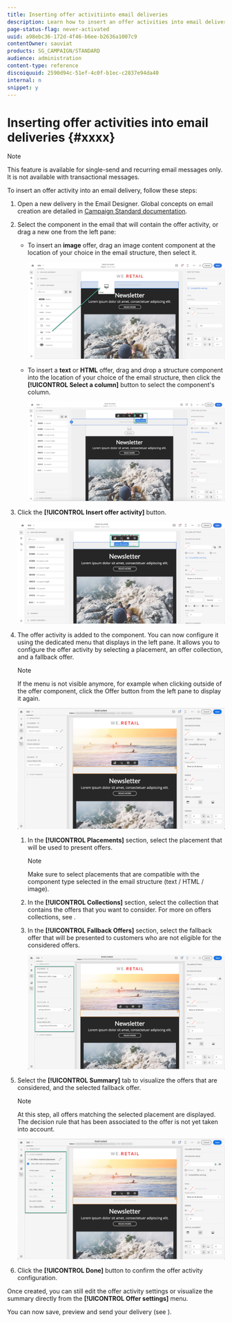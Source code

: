 ```yaml
---
title: Inserting offer activitiinto email deliveries
description: Learn how to insert an offer activities into email deliveries.
page-status-flag: never-activated
uuid: a98ebc36-172d-4f46-b6ee-b2636a1007c9
contentOwner: sauviat
products: SG_CAMPAIGN/STANDARD
audience: administration
content-type: reference
discoiquuid: 2590d94c-51ef-4c0f-b1ec-c2837e94da40
internal: n
snippet: y
---
```


# Inserting offer activities into email deliveries {#xxxx}

>[!NOTE]
>
>This feature is available for single-send and recurring email messages only. It is not available with transactional messages.

To insert an offer activity into an email delivery, follow these steps:

1. Open a new delivery in the Email Designer. Global concepts on email creation are detailed in [Campaign Standard documentation](https://docs.adobe.com/content/help/en/campaign-standard/using/designing-content/designing-content-in-adobe-campaign.html).

1. Select the component in the email that will contain the offer activity, or drag a new one from the left pane:

    * To insert an **image** offer, drag an image content component at the location of your choice in the email structure, then select it.

        ![](assets/offers_insertimage.png)

    * To insert a **text** or **HTML** offer, drag and drop a structure component into the location of your choice of the email structure, then click the **[!UICONTROL Select a column]** button to select the component's column.

        ![](assets/offers_inserttexthtml.png)

1. Click the **[!UICONTROL Insert offer activity]** button.

    ![](assets/offers_inserting_email_1.png)

1. The offer activity is added to the component. You can now configure it using the dedicated menu that displays in the left pane. It allows you to configure the offer activity by selecting a placement, an offer collection, and a fallback offer.

    >[!NOTE]
    >
    >If the menu is not visible anymore, for example when clicking outside of the offer component, click the Offer button from the left pane to display it again.

    ![](assets/offers_offer_activity_pane.png)

    1. In the **[!UICONTROL Placements]** section, select the placement that will be used to present offers.

        >[!NOTE]
        >
        >Make sure to select placements that are compatible with the component type selected in the email structure (text / HTML / image).

    1. In the **[!UICONTROL Collections]** section, select the collection that contains the offers that you want to consider. For more on offers collections, see [](../../offer-library/using/about-offer-collections.md).

    1. In the **[!UICONTROL Fallback Offers]** section, select the fallback offer that will be presented to customers who are not eligible for the considered offers.

        ![](assets/offers_offerconfiguration.png)

1. Select the **[!UICONTROL Summary]** tab to visualize the offers that are considered, and the selected fallback offer.

    >[!NOTE]
    >
    >At this step, all offers matching the selected placement are displayed. The decision rule that has been associated to the offer is not yet taken into account.

    ![](assets/offers_offers_attributes_6.png)

1. Click the **[!UICONTROL Done]** button to confirm the offer activity configuration.

Once created, you can still edit the offer activity settings or visualize the summary directly from the **[!UICONTROL Offer settings]** menu.

You can now save, preview and send your delivery (see [](../../campaign-standard/using/sending-emails-with-offer-activities.md)).
